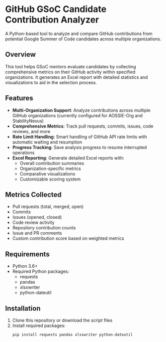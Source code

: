 # GitHub GSoC Candidate Contribution Analyzer

A Python-based tool to analyze and compare GitHub contributions from potential Google Summer of Code candidates across multiple organizations.

## Overview

This tool helps GSoC mentors evaluate candidates by collecting comprehensive metrics on their GitHub activity within specified organizations. It generates an Excel report with detailed statistics and visualizations to aid in the selection process.

## Features

- **Multi-Organization Support**: Analyze contributions across multiple GitHub organizations (currently configured for AOSSIE-Org and StabilityNexus)
- **Comprehensive Metrics**: Track pull requests, commits, issues, code reviews, and more
- **Rate Limit Handling**: Smart handling of GitHub API rate limits with automatic waiting and resumption
- **Progress Tracking**: Save analysis progress to resume interrupted operations
- **Excel Reporting**: Generate detailed Excel reports with:
  - Overall contribution summaries
  - Organization-specific metrics
  - Comparative visualizations
  - Customizable scoring system

## Metrics Collected

- Pull requests (total, merged, open)
- Commits
- Issues (opened, closed)
- Code review activity
- Repository contribution counts
- Issue and PR comments
- Custom contribution score based on weighted metrics

## Requirements

- Python 3.6+
- Required Python packages:
  - requests
  - pandas
  - xlsxwriter
  - python-dateutil

## Installation

1. Clone this repository or download the script files
2. Install required packages:
   ```bash
   pip install requests pandas xlsxwriter python-dateutil
